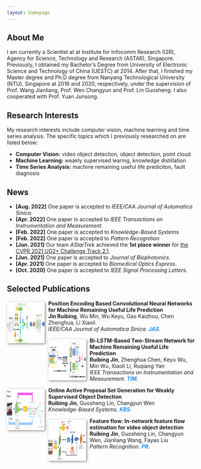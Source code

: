 ```yaml
---
layout: homepage
---
```


## About Me
I am currently a Scientist at at Institute for Infocomm Research (I2R), Agency for Science, Technology and Research (ASTAR), Singapore. Previously, I obtained my Bachelor’s Degree from University of Electronic Science and Technology of China (UESTC) at 2014. After that, I finished my Master degree and Ph.D degree from Nanyang Technological University (NTU), Singapore at 2016 and 2020, respectively, under the supervision of Prof. Wang Jianliang, Prof. Wen Changyun and Prof. Lin Guosheng. I also cooperated with Prof. Yuan Junsong.

## Research Interests
My research interests include computer vision, machine learning and time series analysis. The specific topics which I previously researched on are listed below:
- **Computer Vision:** video object detection, object detection, point cloud
- **Machine Learning:** weakly supervised learing, knowledge distillation
- **Time Series Analysis:** machine remaining useful life prediciton, fault diagnosis

## News
- **[Aug. 2022]** One paper is accepted to *IEEE/CAA Journal of Automatica Sinica*.
- **[Apr. 2022]** One paper is accepted to *IEEE Transactions on Instrumentation and Measurement*.
- **[Feb. 2022]** One paper is accepted to *Knowledge-Based Systems*
- **[Feb. 2022]** One paper is accepted to *Pattern Recognition*
- **[Jun. 2021]** Our team *AStarTrek* achieved the **1st place winner** for [the CVPR 2021 UG2+ Challenge Track 2.1](http://cvpr2022.ug2challenge.org/program21/leaderboard21_t2.html).
- **[Jun. 2021]** One paper is accepted to *Journal of Biophotonics*.
- **[Apr. 2021]** One paper is accepted to *Biomedical Optics Express*.
- **[Oct. 2020]** One paper is accepted to *IEEE Signal Processing Letters*.

## Selected Publications
[comment]: <>
<div class="paper">
  <div class="teaser" style="float:left;width:20%;margin: 5px 10px 10px 0;"><img src="images/pe-net.png" height="110" style="box-shadow:2px 2px 6px #888888"/></div>
<p><strong>Position Encoding Based Convolutional Neural Networks for Machine Remaining Useful Life Prediction</strong>
<br />
<strong>Jin Ruibing</strong>, Wu Min, Wu Keyu, Gao Kaizhou, Chen Zhenghua, Li Xiaoli
<br />
<em>IEEE/CAA Journal of Automatica Sinica. <strong><i style="color:#1e90ff">JAS</i></strong>.</em>
<br/> 
</p>
</div>

[comment]: <>
<div class="paper">
  <div class="teaser" style="float:left;width:20%;margin: 5px 10px 10px 0;"><img src="images/ts_blstm.png" height="110" style="box-shadow:2px 2px 6px #888888"/></div>
<p><strong>Bi-LSTM-Based Two-Stream Network for Machine Remaining Useful Life Prediction</strong>
<br />
<strong>Ruibing Jin</strong>, Zhenghua Chen, Keyu Wu, Min Wu, Xiaoli Li, Ruqiang Yan
<br />
<em>IEEE Transactions on Instrumentation and Measurement. <strong><i style="color:#1e90ff">TIM</i></strong>.</em>
<br/>
</p>
</div>

[comment]: <>
<div class="paper">
  <div class="teaser" style="float:left;width:20%;margin: 5px 10px 10px 0;"><img src="images/opg.png" height="110" style="box-shadow:2px 2px 6px #888888"/></div>
<p><strong>Online Active Proposal Set Generation for Weakly Supervised Object Detection</strong>
<br />
<strong>Ruibing Jin</strong>, Guosheng Lin, Changyun Wen
<br/>
<em>Knowledge-Based Systems. <strong><i style="color:#1e90ff">KBS</i></strong>.</em>
<br/> 
</p>
</div>

[comment]: <>
<div class="paper">
  <div class="teaser" style="float:left;width:20%;margin: 5px 10px 10px 0;"><img src="images/ff_net.png" height="110" style="box-shadow:2px 2px 6px #888888"/></div>
<p><strong>Feature flow: In-network feature flow estimation for video object detection</strong>
<br />
<strong>Ruibing Jin</strong>, Guosheng Lin, Changyun Wen, Jianliang Wang, Fayao Liu
<br />
<em>Pattern Recognition. <strong><i style="color:#1e90ff">PR</i></strong>.</em>
<br/> 
</p>
</div>



<!---

comment


-->
<br/>
<br/>
<br/>

<script type="text/javascript" id="clustrmaps" src="//cdn.clustrmaps.com/map_v2.js?cl=ffffff&w=400&t=tt&d=eAfKNKZsOgD_ZyKC7W_WdyQ46axPnNT9ipXZefdpcjU&co=2d78ad&ct=ffffff&cmo=3acc3a&cmn=ff5353"></script>
